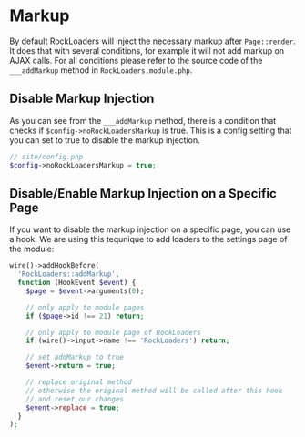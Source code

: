 # Markup

By default RockLoaders will inject the necessary markup after `Page::render`. It does that with several conditions, for example it will not add markup on AJAX calls. For all conditions please refer to the source code of the `___addMarkup` method in `RockLoaders.module.php`.

## Disable Markup Injection

As you can see from the `___addMarkup` method, there is a condition that checks if `$config->noRockLoadersMarkup` is true. This is a config setting that you can set to true to disable the markup injection.

```php
// site/config.php
$config->noRockLoadersMarkup = true;
```

## Disable/Enable Markup Injection on a Specific Page

If you want to disable the markup injection on a specific page, you can use a hook. We are using this tequnique to add loaders to the settings page of the module:

```php
wire()->addHookBefore(
  'RockLoaders::addMarkup',
  function (HookEvent $event) {
    $page = $event->arguments(0);

    // only apply to module pages
    if ($page->id !== 21) return;

    // only apply to module page of RockLoaders
    if (wire()->input->name !== 'RockLoaders') return;

    // set addMarkup to true
    $event->return = true;

    // replace original method
    // otherwise the original method will be called after this hook
    // and reset our changes
    $event->replace = true;
  }
);
```
